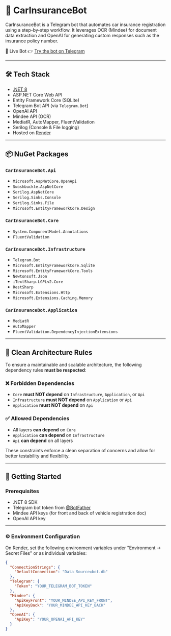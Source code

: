 # 🚗 CarInsuranceBot

CarInsuranceBot is a Telegram bot that automates car insurance registration using a step-by-step workflow. It leverages OCR (Mindee) for document data extraction and OpenAI for generating custom responses such as the insurance policy number.

🔗 Live Bot
👉 [Try the bot on Telegram](https://t.me/CarInsuranceTest_Bot)

---

## 🛠️ Tech Stack

- [.NET 8](https://dotnet.microsoft.com/en-us/download/dotnet/8.0)
- ASP.NET Core Web API
- Entity Framework Core (SQLite)
- Telegram Bot API (via `Telegram.Bot`)
- OpenAI API
- Mindee API (OCR)
- MediatR, AutoMapper, FluentValidation
- Serilog (Console & File logging)
- Hosted on [Render](https://render.com)

---

## 📦 NuGet Packages

### `CarInsuranceBot.Api`
- `Microsoft.AspNetCore.OpenApi`
- `Swashbuckle.AspNetCore`
- `Serilog.AspNetCore`
- `Serilog.Sinks.Console`
- `Serilog.Sinks.File`
- `Microsoft.EntityFrameworkCore.Design`

### `CarInsuranceBot.Core`
- `System.ComponentModel.Annotations`
- `FluentValidation`

### `CarInsuranceBot.Infrastructure`
- `Telegram.Bot`
- `Microsoft.EntityFrameworkCore.Sqlite`
- `Microsoft.EntityFrameworkCore.Tools`
- `Newtonsoft.Json`
- `iTextSharp.LGPLv2.Core`
- `RestSharp`
- `Microsoft.Extensions.Http`
- `Microsoft.Extensions.Caching.Memory`

### `CarInsuranceBot.Application`
- `MediatR`
- `AutoMapper`
- `FluentValidation.DependencyInjectionExtensions`

---

## 🧱 Clean Architecture Rules

To ensure a maintainable and scalable architecture, the following dependency rules **must be respected**:

### ❌ Forbidden Dependencies

- `Core` **must NOT depend** on `Infrastructure`, `Application`, or `Api`
- `Infrastructure` **must NOT depend** on `Application` or `Api`
- `Application` **must NOT depend** on `Api`

### ✅ Allowed Dependencies

- All layers **can depend** on `Core`
- `Application` **can depend** on `Infrastructure`
- `Api` **can depend** on all layers

These constraints enforce a clean separation of concerns and allow for better testability and flexibility.

---

## 🚀 Getting Started

### Prerequisites

- .NET 8 SDK
- Telegram bot token from [@BotFather](https://t.me/BotFather)
- Mindee API keys (for front and back of vehicle registration doc)
- OpenAI API key

---

### ⚙️ Environment Configuration

On Render, set the following environment variables under "Environment → Secret Files" or as individual variables:

```json
{
  "ConnectionStrings": {
    "DefaultConnection": "Data Source=bot.db"
  },
  "Telegram": {
    "Token": "YOUR_TELEGRAM_BOT_TOKEN"
  },
  "Mindee": {
    "ApiKeyFront": "YOUR_MINDEE_API_KEY_FRONT",
    "ApiKeyBack": "YOUR_MINDEE_API_KEY_BACK"
  },
  "OpenAI": {
    "ApiKey": "YOUR_OPENAI_API_KEY"
  }
}


